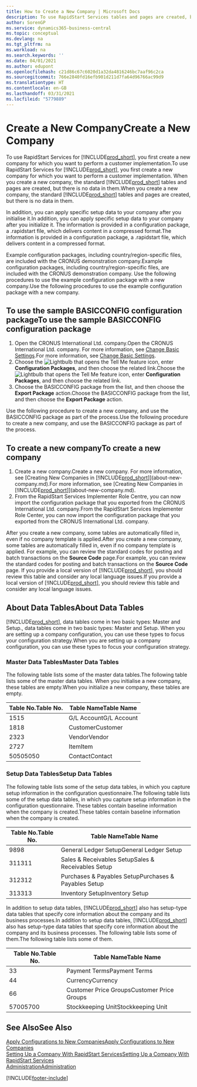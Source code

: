 ```yaml
---
title: How to Create a New Company | Microsoft Docs
description: To use RapidStart Services tables and pages are created, but there is no data in them.
author: SorenGP
ms.service: dynamics365-business-central
ms.topic: conceptual
ms.devlang: na
ms.tgt_pltfrm: na
ms.workload: na
ms.search.keywords: ''
ms.date: 04/01/2021
ms.author: edupont
ms.openlocfilehash: c21d86c67c6020d1a32da4816246bc7aaf96c2ca
ms.sourcegitcommit: 766e2840fd16efb901d211d7fa64d96766ac99d9
ms.translationtype: HT
ms.contentlocale: en-GB
ms.lasthandoff: 03/31/2021
ms.locfileid: "5779889"
---
```

# <a name="create-a-new-company"></a><span data-ttu-id="4dbcb-103">Create a New Company</span><span class="sxs-lookup"><span data-stu-id="4dbcb-103">Create a New Company</span></span>
<span data-ttu-id="4dbcb-104">To use RapidStart Services for [!INCLUDE[prod_short](includes/prod_short.md)], you first create a new company for which you want to perform a customer implementation.</span><span class="sxs-lookup"><span data-stu-id="4dbcb-104">To use RapidStart Services for [!INCLUDE[prod_short](includes/prod_short.md)], you first create a new company for which you want to perform a customer implementation.</span></span> <span data-ttu-id="4dbcb-105">When you create a new company, the standard [!INCLUDE[prod_short](includes/prod_short.md)] tables and pages are created, but there is no data in them.</span><span class="sxs-lookup"><span data-stu-id="4dbcb-105">When you create a new company, the standard [!INCLUDE[prod_short](includes/prod_short.md)] tables and pages are created, but there is no data in them.</span></span>

<span data-ttu-id="4dbcb-106">In addition, you can apply specific setup data to your company after you initialise it.</span><span class="sxs-lookup"><span data-stu-id="4dbcb-106">In addition, you can apply specific setup data to your company after you initialize it.</span></span> <span data-ttu-id="4dbcb-107">The information is provided in a configuration package, a .rapidstart file, which delivers content in a compressed format.</span><span class="sxs-lookup"><span data-stu-id="4dbcb-107">The information is provided in a configuration package, a .rapidstart file, which delivers content in a compressed format.</span></span>  

<span data-ttu-id="4dbcb-108">Example configuration packages, including country/region-specific files, are included with the CRONUS demonstration company.</span><span class="sxs-lookup"><span data-stu-id="4dbcb-108">Example configuration packages, including country/region-specific files, are included with the CRONUS demonstration company.</span></span> <span data-ttu-id="4dbcb-109">Use the following procedures to use the example configuration package with a new company.</span><span class="sxs-lookup"><span data-stu-id="4dbcb-109">Use the following procedures to use the example configuration package with a new company.</span></span>  

## <a name="to-use-the-sample-basicconfig-configuration-package"></a><span data-ttu-id="4dbcb-110">To use the sample BASICCONFIG configuration package</span><span class="sxs-lookup"><span data-stu-id="4dbcb-110">To use the sample BASICCONFIG configuration package</span></span>  
1. <span data-ttu-id="4dbcb-111">Open the CRONUS International Ltd. company.</span><span class="sxs-lookup"><span data-stu-id="4dbcb-111">Open the CRONUS International Ltd. company.</span></span> <span data-ttu-id="4dbcb-112">For more information, see [Change Basic Settings](ui-change-basic-settings.md).</span><span class="sxs-lookup"><span data-stu-id="4dbcb-112">For more information, see [Change Basic Settings](ui-change-basic-settings.md).</span></span>
2. <span data-ttu-id="4dbcb-113">Choose the ![Lightbulb that opens the Tell Me feature](media/ui-search/search_small.png "Tell me what you want to do") icon, enter **Configuration Packages**, and then choose the related link.</span><span class="sxs-lookup"><span data-stu-id="4dbcb-113">Choose the ![Lightbulb that opens the Tell Me feature](media/ui-search/search_small.png "Tell me what you want to do") icon, enter **Configuration Packages**, and then choose the related link.</span></span>  
3. <span data-ttu-id="4dbcb-114">Choose the BASICCONFIG package from the list, and then choose the **Export Package** action.</span><span class="sxs-lookup"><span data-stu-id="4dbcb-114">Choose the BASICCONFIG package from the list, and then choose the **Export Package** action.</span></span>  

<span data-ttu-id="4dbcb-115">Use the following procedure to create a new company, and use the BASICCONFIG package as part of the process.</span><span class="sxs-lookup"><span data-stu-id="4dbcb-115">Use the following procedure to create a new company, and use the BASICCONFIG package as part of the process.</span></span>  

## <a name="to-create-a-new-company"></a><span data-ttu-id="4dbcb-116">To create a new company</span><span class="sxs-lookup"><span data-stu-id="4dbcb-116">To create a new company</span></span>  
1. <span data-ttu-id="4dbcb-117">Create a new company.</span><span class="sxs-lookup"><span data-stu-id="4dbcb-117">Create a new company.</span></span> <span data-ttu-id="4dbcb-118">For more information, see [Creating New Companies in [!INCLUDE[prod_short](includes/prod_short.md)]](about-new-company.md).</span><span class="sxs-lookup"><span data-stu-id="4dbcb-118">For more information, see [Creating New Companies in [!INCLUDE[prod_short](includes/prod_short.md)]](about-new-company.md).</span></span>
2. <span data-ttu-id="4dbcb-119">From the RapidStart Services Implementer Role Centre, you can now import the configuration package that you exported from the CRONUS International Ltd. company.</span><span class="sxs-lookup"><span data-stu-id="4dbcb-119">From the RapidStart Services Implementer Role Center, you can now import the configuration package that you exported from the CRONUS International Ltd. company.</span></span>

<span data-ttu-id="4dbcb-120">After you create a new company, some tables are automatically filled in, even if no company template is applied.</span><span class="sxs-lookup"><span data-stu-id="4dbcb-120">After you create a new company, some tables are automatically filled in, even if no company template is applied.</span></span> <span data-ttu-id="4dbcb-121">For example, you can review the standard codes for posting and batch transactions on the **Source Code** page.</span><span class="sxs-lookup"><span data-stu-id="4dbcb-121">For example, you can review the standard codes for posting and batch transactions on the **Source Code** page.</span></span> <span data-ttu-id="4dbcb-122">If you provide a local version of [!INCLUDE[prod_short](includes/prod_short.md)], you should review this table and consider any local language issues.</span><span class="sxs-lookup"><span data-stu-id="4dbcb-122">If you provide a local version of [!INCLUDE[prod_short](includes/prod_short.md)], you should review this table and consider any local language issues.</span></span>

## <a name="about-data-tables"></a><span data-ttu-id="4dbcb-123">About Data Tables</span><span class="sxs-lookup"><span data-stu-id="4dbcb-123">About Data Tables</span></span>
[!INCLUDE[prod_short](includes/prod_short.md)]<span data-ttu-id="4dbcb-124">, data tables come in two basic types: Master and Setup.</span><span class="sxs-lookup"><span data-stu-id="4dbcb-124">, data tables come in two basic types: Master and Setup.</span></span> <span data-ttu-id="4dbcb-125">When you are setting up a company configuration, you can use these types to focus your configuration strategy.</span><span class="sxs-lookup"><span data-stu-id="4dbcb-125">When you are setting up a company configuration, you can use these types to focus your configuration strategy.</span></span>  

### <a name="master-data-tables"></a><span data-ttu-id="4dbcb-126">Master Data Tables</span><span class="sxs-lookup"><span data-stu-id="4dbcb-126">Master Data Tables</span></span>  
<span data-ttu-id="4dbcb-127">The following table lists some of the master data tables.</span><span class="sxs-lookup"><span data-stu-id="4dbcb-127">The following table lists some of the master data tables.</span></span> <span data-ttu-id="4dbcb-128">When you initialise a new company, these tables are empty.</span><span class="sxs-lookup"><span data-stu-id="4dbcb-128">When you initialize a new company, these tables are empty.</span></span>  

|<span data-ttu-id="4dbcb-129">Table No.</span><span class="sxs-lookup"><span data-stu-id="4dbcb-129">Table No.</span></span>|<span data-ttu-id="4dbcb-130">Table Name</span><span class="sxs-lookup"><span data-stu-id="4dbcb-130">Table Name</span></span>|  
|-------------------|--------------------|  
|<span data-ttu-id="4dbcb-131">15</span><span class="sxs-lookup"><span data-stu-id="4dbcb-131">15</span></span>|<span data-ttu-id="4dbcb-132">G/L Account</span><span class="sxs-lookup"><span data-stu-id="4dbcb-132">G/L Account</span></span>|  
|<span data-ttu-id="4dbcb-133">18</span><span class="sxs-lookup"><span data-stu-id="4dbcb-133">18</span></span>|<span data-ttu-id="4dbcb-134">Customer</span><span class="sxs-lookup"><span data-stu-id="4dbcb-134">Customer</span></span>|  
|<span data-ttu-id="4dbcb-135">23</span><span class="sxs-lookup"><span data-stu-id="4dbcb-135">23</span></span>|<span data-ttu-id="4dbcb-136">Vendor</span><span class="sxs-lookup"><span data-stu-id="4dbcb-136">Vendor</span></span>|  
|<span data-ttu-id="4dbcb-137">27</span><span class="sxs-lookup"><span data-stu-id="4dbcb-137">27</span></span>|<span data-ttu-id="4dbcb-138">Item</span><span class="sxs-lookup"><span data-stu-id="4dbcb-138">Item</span></span>|  
|<span data-ttu-id="4dbcb-139">5050</span><span class="sxs-lookup"><span data-stu-id="4dbcb-139">5050</span></span>|<span data-ttu-id="4dbcb-140">Contact</span><span class="sxs-lookup"><span data-stu-id="4dbcb-140">Contact</span></span>|  

### <a name="setup-data-tables"></a><span data-ttu-id="4dbcb-141">Setup Data Tables</span><span class="sxs-lookup"><span data-stu-id="4dbcb-141">Setup Data Tables</span></span>  
<span data-ttu-id="4dbcb-142">The following table lists some of the setup data tables, in which you capture setup information in the configuration questionnaire.</span><span class="sxs-lookup"><span data-stu-id="4dbcb-142">The following table lists some of the setup data tables, in which you capture setup information in the configuration questionnaire.</span></span> <span data-ttu-id="4dbcb-143">These tables contain baseline information when the company is created.</span><span class="sxs-lookup"><span data-stu-id="4dbcb-143">These tables contain baseline information when the company is created.</span></span>  

|<span data-ttu-id="4dbcb-144">Table No.</span><span class="sxs-lookup"><span data-stu-id="4dbcb-144">Table No.</span></span>|<span data-ttu-id="4dbcb-145">Table Name</span><span class="sxs-lookup"><span data-stu-id="4dbcb-145">Table Name</span></span>|  
|-------------------|--------------------|  
|<span data-ttu-id="4dbcb-146">98</span><span class="sxs-lookup"><span data-stu-id="4dbcb-146">98</span></span>|<span data-ttu-id="4dbcb-147">General Ledger Setup</span><span class="sxs-lookup"><span data-stu-id="4dbcb-147">General Ledger Setup</span></span>|  
|<span data-ttu-id="4dbcb-148">311</span><span class="sxs-lookup"><span data-stu-id="4dbcb-148">311</span></span>|<span data-ttu-id="4dbcb-149">Sales & Receivables Setup</span><span class="sxs-lookup"><span data-stu-id="4dbcb-149">Sales & Receivables Setup</span></span>|  
|<span data-ttu-id="4dbcb-150">312</span><span class="sxs-lookup"><span data-stu-id="4dbcb-150">312</span></span>|<span data-ttu-id="4dbcb-151">Purchases & Payables Setup</span><span class="sxs-lookup"><span data-stu-id="4dbcb-151">Purchases & Payables Setup</span></span>|  
|<span data-ttu-id="4dbcb-152">313</span><span class="sxs-lookup"><span data-stu-id="4dbcb-152">313</span></span>|<span data-ttu-id="4dbcb-153">Inventory Setup</span><span class="sxs-lookup"><span data-stu-id="4dbcb-153">Inventory Setup</span></span>|  

<span data-ttu-id="4dbcb-154">In addition to setup data tables, [!INCLUDE[prod_short](includes/prod_short.md)] also has setup-type data tables that specify core information about the company and its business processes.</span><span class="sxs-lookup"><span data-stu-id="4dbcb-154">In addition to setup data tables, [!INCLUDE[prod_short](includes/prod_short.md)] also has setup-type data tables that specify core information about the company and its business processes.</span></span> <span data-ttu-id="4dbcb-155">The following table lists some of them.</span><span class="sxs-lookup"><span data-stu-id="4dbcb-155">The following table lists some of them.</span></span>  

|<span data-ttu-id="4dbcb-156">Table No.</span><span class="sxs-lookup"><span data-stu-id="4dbcb-156">Table No.</span></span>|<span data-ttu-id="4dbcb-157">Table Name</span><span class="sxs-lookup"><span data-stu-id="4dbcb-157">Table Name</span></span>|  
|-------------------|--------------------|  
|<span data-ttu-id="4dbcb-158">3</span><span class="sxs-lookup"><span data-stu-id="4dbcb-158">3</span></span>|<span data-ttu-id="4dbcb-159">Payment Terms</span><span class="sxs-lookup"><span data-stu-id="4dbcb-159">Payment Terms</span></span>|  
|<span data-ttu-id="4dbcb-160">4</span><span class="sxs-lookup"><span data-stu-id="4dbcb-160">4</span></span>|<span data-ttu-id="4dbcb-161">Currency</span><span class="sxs-lookup"><span data-stu-id="4dbcb-161">Currency</span></span>|  
|<span data-ttu-id="4dbcb-162">6</span><span class="sxs-lookup"><span data-stu-id="4dbcb-162">6</span></span>|<span data-ttu-id="4dbcb-163">Customer Price Groups</span><span class="sxs-lookup"><span data-stu-id="4dbcb-163">Customer Price Groups</span></span>|  
|<span data-ttu-id="4dbcb-164">5700</span><span class="sxs-lookup"><span data-stu-id="4dbcb-164">5700</span></span>|<span data-ttu-id="4dbcb-165">Stockkeeping Unit</span><span class="sxs-lookup"><span data-stu-id="4dbcb-165">Stockkeeping Unit</span></span>|

  

## <a name="see-also"></a><span data-ttu-id="4dbcb-166">See Also</span><span class="sxs-lookup"><span data-stu-id="4dbcb-166">See Also</span></span>  
[<span data-ttu-id="4dbcb-167">Apply Configurations to New Companies</span><span class="sxs-lookup"><span data-stu-id="4dbcb-167">Apply Configurations to New Companies</span></span>](admin-apply-configuration-to-new-companies.md)  
[<span data-ttu-id="4dbcb-168">Setting Up a Company With RapidStart Services</span><span class="sxs-lookup"><span data-stu-id="4dbcb-168">Setting Up a Company With RapidStart Services</span></span>](admin-set-up-a-company-with-rapidstart.md)  
[<span data-ttu-id="4dbcb-169">Administration</span><span class="sxs-lookup"><span data-stu-id="4dbcb-169">Administration</span></span>](admin-setup-and-administration.md)


[!INCLUDE[footer-include](includes/footer-banner.md)]